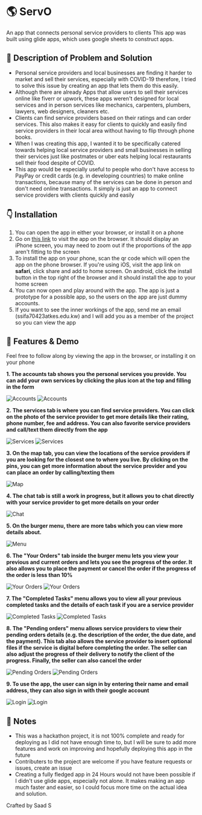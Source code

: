 # 🌎 ServO
An app that connects personal service providers to clients
This app was built using glide apps, which uses google sheets to construct apps.

## 📕 Description of Problem and Solution
- Personal service providers and local businesses are finding it harder to market and sell their services, especially with COVID-19
therefore, I tried to solve this issue by creating an app that lets them do this easily. 
- Although there are already Apps that allow users to sell their services online like fiverr or upwork, these apps weren't designed for local
services and in person services like mechanics, carpenters, plumbers, lawyers, web designers, cleaners etc.
- Clients can find service providers based on their ratings and can order services. This also makes it easy for
clients to quickly and easily find service providers in their local area without having to flip through phone books.
- When I was creating this app, I wanted it to be specifically catered towards helping local service providers and small
businesses in selling their services just like postmates or uber eats helping local restaurants sell their food despite of COVID.
- This app would be especially useful to people who don't have access to PayPay or credit cards (e.g. in developing countries) to make online transactions, because
many of the services can be done in person and don't need online transactions. It simply is just an app to connect service providers with clients quickly and easily

## 👇 Installation
1. You can open the app in either your browser, or install it on a phone
2. Go on [this link](https://tasty-mask-4026.glideapp.io/) to visit the app on the browser. It should display an iPhone screen, you may need to zoom out if the proportions of the app aren't fitting to the screen
3. To install the app on your phone, scan the qr code which will open the app on the phone browser. If you're using iOS, visit the app link on **safari**, click share and add to home screen. On android, click the install button in the top right of the browser and it should install the app to your home screen
4. You can now open and play around with the app. The app is just a prototype for a possible app, so the users on the app are just dummy accounts. 
5. If you want to see the inner workings of the app, send me an email (ssifa70423atkes.edu.kw) and I will add you as a member of the project so you can view the app

## 📝 Features & Demo

Feel free to follow along by viewing the app in the browser, or installing it on your phone

**1. The accounts tab shows you the personal services you provide. You can add your own services by clicking the plus icon at the top and filling in the form**

![Accounts](https://imgur.com/y5rylPo.jpg) ![Accounts](https://i.imgur.com/HF77czd.jpg)

**2. The services tab is where you can find service providers. You can click on the photo of the service provider to get more details like their rating, phone number, fee and address. You can also favorite service providers and call/text them directly from the app**

![Services](https://i.imgur.com/MMFbhdW.jpg) ![Services](https://i.imgur.com/WAFEhu8.jpg)

**3. On the map tab, you can view the locations of the service providers if you are looking for the closest one to where you live. By clicking on the pins, you can get more information about the service provider and you can place an order by calling/texting them**

![Map](https://i.imgur.com/n7IWTUI.jpg)

**4. The chat tab is still a work in progress, but it allows you to chat directly with your service provider to get more details on your order**

![Chat](https://i.imgur.com/Lw1RBfP.jpg)

**5. On the burger menu, there are more tabs which you can view more details about.**

![Menu](https://i.imgur.com/BaqGCXM.jpg)

**6. The "Your Orders" tab inside the burger menu lets you view your previous and current orders and lets you see the progress of the order. It also allows you to place the payment or cancel the order if the progress of the order is less than 10%**

![Your Orders](https://i.imgur.com/Gi6p44h.jpg)
![Your Orders](https://i.imgur.com/O7BdW0a.jpg)

**7. The "Completed Tasks" menu allows you to view all your previous completed tasks and the details of each task if you are a service provider**

![Completed Tasks](https://i.imgur.com/uB2JskP.jpg)
![Completed Tasks](https://i.imgur.com/AfyTpx5.jpg)

**8. The "Pending orders" menu allows service providers to view their pending orders details (e.g. the description of the order, the due date, and the payment). This tab also allows the service provider to insert optional files if the service is digital before completing the order. The seller can also adjust the progress of their delivery to notify the client of the progress. Finally, the seller can also cancel the order**

![Pending Orders](https://i.imgur.com/JriZv6Y.jpg)
![Pending Orders](https://i.imgur.com/NRpfPBP.jpg)

**9. To use the app, the user can sign in by entering their name and email address, they can also sign in with their google account**

![Login](https://i.imgur.com/sKmCV8r.jpg)
![Login](https://i.imgur.com/qtFjm6x.jpg)


## 📒 Notes
- This was a hackathon project, it is not 100% complete and ready for deploying as I did not have enough time to, but I will be sure to add more features and work on improving and hopefully deploying this app in the future
- Contributers to the project are welcome if you have feature requests or issues, create an issue
- Creating a fully fledged app in 24 Hours would not have been possible if I didn't use glide apps, especially not alone. It makes making an app much faster and easier, so I could focus more time on the actual idea and solution. 


Crafted by Saad S
